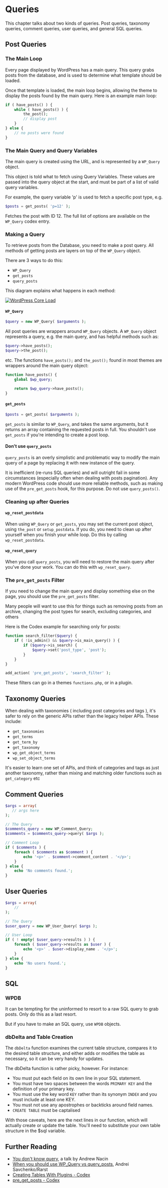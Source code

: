 # Queries

This chapter talks about two kinds of queries. Post queries, taxonomy queries, comment queries, user queries, and general SQL queries.

## Post Queries

### The Main Loop

Every page displayed by WordPress has a main query. This query grabs posts from the database, and is used to determine what template should be loaded.

Once that template is loaded, the main loop begins, allowing the theme to display the posts found by the main query. Here is an example main loop:

```php
if ( have_posts() ) {
    while ( have_posts() ) {
        the_post();
        // display post
    }
} else {
    // no posts were found
}
```

### The Main Query and Query Variables

The main query is created using the URL, and is represented by a `WP_Query` object.

This object is told what to fetch using Query Variables. These values are passed into the query object at the start, and must be part of a list of valid query variables.

For example, the query variable 'p' is used to fetch a specific post type, e.g.

```php
$posts = get_posts( 'p=12' );
```

Fetches the post with ID 12. The full list of options are available on the `WP_Query` codex entry.

### Making a Query

To retrieve posts from the Database, you need to make a post query. All methods of getting posts are layers on top of the `WP_Query` object.

There are 3 ways to do this:

 - `WP_Query`
 - `get_posts`
 - `query_posts`

This diagram explains what happens in each method:

[![WordPress Core Load](../assets/query_functions.png)](../assets/query_functions.png)

#### `WP_Query`

```php
$query = new WP_Query( $arguments );
```

All post queries are wrappers around `WP_Query` objects. A `WP_Query` object represents a query, e.g. the main query, and has helpful methods such as:

```php
$query->have_posts();
$query->the_post();
```
etc. The functions `have_posts();` and `the_post();` found in most themes are wrappers around the main query object:

```php
function have_posts() {
	global $wp_query;

	return $wp_query->have_posts();
}
```

#### `get_posts`

```php
$posts = get_posts( $arguments );
```

`get_posts` is similar to `WP_Query`, and takes the same arguments, but it returns an array containing the requested posts in full. You shouldn't use `get_posts` if you're intending to create a post loop.

#### Don't use `query_posts`

`query_posts` is an overly simplistic and problematic way to modify the main query of a page by replacing it with new instance of the query.

It is inefficient (re-runs SQL queries) and will outright fail in some circumstances (especially often when dealing with posts pagination). Any modern WordPress code should use more reliable methods, such as making use of the `pre_get_posts` hook, for this purpose. Do not use `query_posts()`.


### Cleaning up after Queries

#### `wp_reset_postdata`

When using `WP_Query` or `get_posts`, you may set the current post object, using `the_post` or `setup_postdata`. If you do, you need to clean up after yourself when you finish your while loop. Do this by calling `wp_reset_postdata`.

#### `wp_reset_query`

When you call `query_posts`, you will need to restore the main query after you've done your work. You can do this with `wp_reset_query`.

### The `pre_get_posts` Filter

If you need to change the main query and display something else on the page, you should use the `pre_get_posts` filter.

Many people will want to use this for things such as removing posts from an archive, changing the post types for search, excluding categories, and others

Here is the Codex example for searching only for posts:

```php
function search_filter($query) {
    if ( !is_admin() && $query->is_main_query() ) {
        if ($query->is_search) {
            $query->set('post_type', 'post');
        }
    }
}

add_action( 'pre_get_posts', 'search_filter' );
```

These filters can go in a themes `functions.php`, or in a plugin.

## Taxonomy Queries

When dealing with taxonomies ( including post categories and tags ), it's safer to rely on the generic APIs rather than the legacy helper APIs. These include:

 - `get_taxonomies`
 - `get_terms`
 - `get_term_by`
 - `get_taxonomy`
 - `wp_get_object_terms`
 - `wp_set_object_terms`

It's easier to learn one set of APIs, and think of categories and tags as just another taxonomy, rather than mixing and matching older functions such as `get_category` etc

## Comment Queries

```php
$args = array(
   // args here
);

// The Query
$comments_query = new WP_Comment_Query;
$comments = $comments_query->query( $args );

// Comment Loop
if ( $comments ) {
	foreach ( $comments as $comment ) {
		echo '<p>' . $comment->comment_content . '</p>';
	}
} else {
	echo 'No comments found.';
}
```

## User Queries

```php
$args = array(
    //
);

// The Query
$user_query = new WP_User_Query( $args );

// User Loop
if ( ! empty( $user_query->results ) ) {
	foreach ( $user_query->results as $user ) {
		echo '<p>' . $user->display_name . '</p>';
	}
} else {
	echo 'No users found.';
}
```

## SQL

### WPDB

It can be tempting for the uninformed to resort to a raw SQL query to grab posts. Only do this as a last resort.

But if you have to make an SQL query, use `WPDB` objects.

### dbDelta and Table Creation

The `dbDelta` function examines the current table structure, compares it to the desired table structure, and either adds or modifies the table as necessary, so it can be very handy for updates.

The dbDelta function is rather picky, however. For instance:

 - You must put each field on its own line in your SQL statement.
 - You must have two spaces between the words `PRIMARY KEY` and the definition of your primary key.
 - You must use the key word `KEY` rather than its synonym `INDEX` and you must include at least one KEY.
 - You must not use any apostrophes or backticks around field names.
 - `CREATE TABLE` must be captalised

With those caveats, here are the next lines in our function, which will actually create or update the table. You'll need to substitute your own table structure in the $sql variable.

## Further Reading

 - [You don't know query](http://www.slideshare.net/andrewnacin/you-dont-know-query-wordcamp-netherlands-2012), a talk by Andrew Nacin
 - [When you should use WP_Query vs query_posts](http://wordpress.stackexchange.com/a/1755/736), Andrei Savchenko/Rarst
 - [Creating Tables With Plugins - Codex](http://codex.wordpress.org/Creating_Tables_with_Plugins#Creating_or_Updating_the_Table)
 - [pre_get_posts - Codex](http://codex.wordpress.org/Plugin_API/Action_Reference/pre_get_posts)
